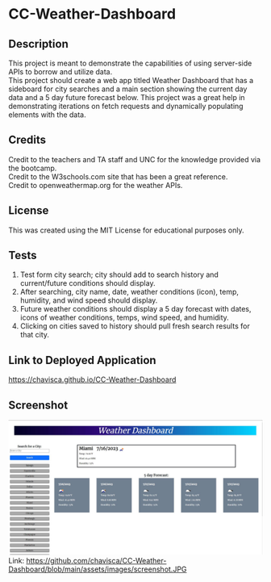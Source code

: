 # CC-Weather-Dashboard

## Description

This project is meant to demonstrate the capabilities of using server-side APIs to borrow and utilize data.  
This project should create a web app titled Weather Dashboard that has a sideboard for city searches and a main section showing the current day data and a 5 day future forecast below.
This project was a great help in demonstrating iterations on fetch requests and dynamically populating elements with the data.

## Credits

Credit to the teachers and TA staff and UNC for the knowledge provided via the bootcamp.  
Credit to the W3schools.com site that has been a great reference.  
Credit to openweathermap.org for the weather APIs.

## License

This was created using the MIT License for educational purposes only.  


## Tests  
1.  Test form city search; city should add to search history and current/future conditions should display.  
2.  After searching, city name, date, weather conditions (icon), temp, humidity, and wind speed should display.  
3.  Future weather conditions should display a 5 day forecast with dates, icons of weather conditions, temps, wind speed, and humidity.  
4.  Clicking on cities saved to history should pull fresh search results for that city.

## Link to Deployed Application
https://chavisca.github.io/CC-Weather-Dashboard

## Screenshot

![Screenshot_of_the_Weather_Dashboard](/assets/images/screenshot.JPG)
Link: https://github.com/chavisca/CC-Weather-Dashboard/blob/main/assets/images/screenshot.JPG
